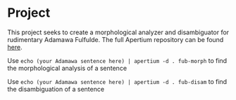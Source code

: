 # Project

This project seeks to create a morphological analyzer and disambiguator for rudimentary Adamawa Fulfulde. The full Apertium repository can be found [here](https://github.com/apertium/apertium-fub).

Use `echo (your Adamawa sentence here) | apertium -d . fub-morph` to find the morphological analysis of a sentence

Use `echo (your Adamawa sentence here) | apertium -d . fub-disam` to find the disambiguation of a sentence